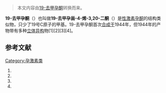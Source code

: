> 本文内容由[19-去甲孕酮](https://zh.wikipedia.org/wiki/19-去甲孕酮)转换而来。


**19-去甲孕酮**（）也叫做**19-去甲孕甾-4-烯-3,20-二酮**（）是[性激素](https://zh.wikipedia.org/wiki/性激素 "wikilink")[孕酮](../Page/孕酮.md "wikilink")的结构类似物，只少了19号C原子的甲基。19-去甲孕酮首次[合成于](../Page/化学合成.md "wikilink")1944年，但1944年的产物带有多种[立体异构](../Page/立体异构.md "wikilink")物\[1\]\[2\]\[3\]\[4\]。

## 参考文献

[Category:孕激素类](https://zh.wikipedia.org/wiki/Category:孕激素类 "wikilink")

1.
2.
3.
4.